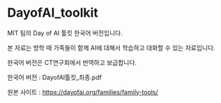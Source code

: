 # DayofAI_toolkit
MIT 팀의 Day of AI 툴킷 한국어 버전입니다.

본 자료는 방학 때 가족들이 함께 AI에 대해서 학습하고 대화할 수 있는 자료입니다.

한국어 버전은 CT연구회에서 번역하고 보급합니다.

한국어 버전 : DayofAI툴킷_최종.pdf

원본 사이트 : https://dayofai.org/families/family-tools/
